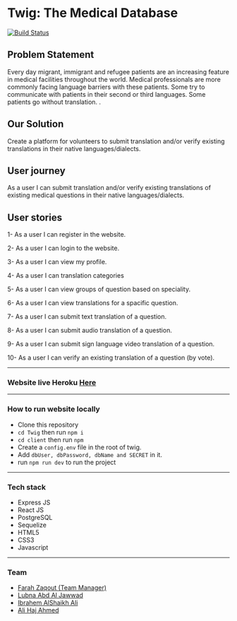 
# Twig: The Medical Database

[![Build Status](https://travis-ci.com/FACG5/Twig.svg?branch=master)](https://travis-ci.com/FACG5/Twig)

## Problem Statement

Every day migrant, immigrant and refugee patients are an increasing feature in medical facilities throughout the world. Medical professionals are more commonly facing language barriers with these patients. Some try to communicate with patients in their second or third languages. Some patients go without translation. .


## Our Solution
Create a platform for volunteers to submit translation and/or verify existing translations in their native languages/dialects.


## User journey
As a user I can submit translation and/or verify existing translations of existing medical questions in their native languages/dialects.


## User stories
1- As a user I can register in the website.

2- As a user I can login to the website.

3- As a user I can view my profile.

4- As a user I can translation categories

5- As a user I can view groups of question based on speciality.

6- As a user I can view translations for a spacific question.

7- As a user I can submit text translation of a question.

8- As a user I can submit audio translation of a question.

9- As a user I can submit sign language video translation of a question.

10- As a user I can verify an existing translation of a question (by vote).

------
### Website live Heroku [Here ](https://twig-project.herokuapp.com)
------
### How to run website locally 
- Clone this repository
- ```cd Twig``` then run ```npm i```
- ```cd client``` then run ```npm```
- Create a ```config.env``` file in the root of twig.
- Add ```dbUser, dbPassword, dbName and SECRET``` in it.
- run ```npm run dev``` to run the project

 ---------------------------
 ### Tech stack
- Express JS
- React JS
- PostgreSQL
- Sequelize 
- HTML5
- CSS3
- Javascript
---------
### Team 

- [Farah Zaqout (Team Manager)](https://github.com/FarahZaqout)
- [Lubna Abd Al Jawwad](https://github.com/lubnaabd)
- [Ibrahem AlShaikh Ali](https://github.com/HemaSAli)
- [Ali Haj Ahmed](https://github.com/ali-7)

